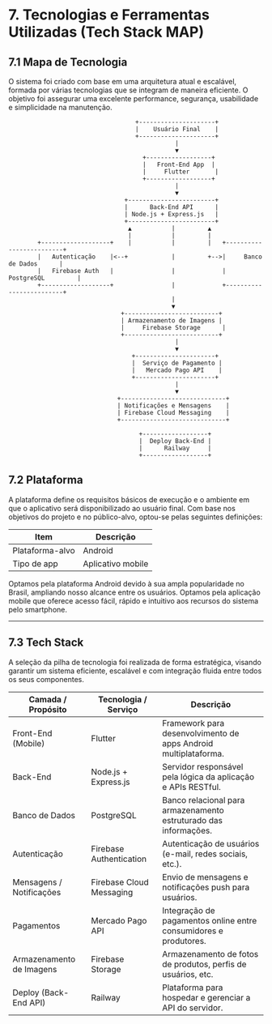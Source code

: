 # 7. Tecnologias e Ferramentas Utilizadas (Tech Stack MAP)
## 7.1 Mapa de Tecnologia
O sistema foi criado com base em uma arquitetura atual e escalável, formada por várias tecnologias que se integram de maneira eficiente. O objetivo foi assegurar uma excelente performance, segurança, usabilidade e simplicidade na manutenção.
                                   
                                       +---------------------+
                                       |    Usuário Final    |
                                       +---------------------+
                                                  |
                                                  ▼
                                         +------------------+
                                         |   Front-End App  |
                                         |     Flutter       |
                                         +------------------+
                                                  |
                                                  ▼
                                    +------------------------+
                                    |      Back-End API      |
                                    | Node.js + Express.js   |
                                    +------------------------+
                                     ▲           |         ▲
                                     |           |         |
            +-------------------+    |           |         |   +-------------------------+
            |   Autenticação    |<--+            |         +-->|     Banco de Dados      |
            |   Firebase Auth   |                |             |      PostgreSQL         |
            +-------------------+                |             +-------------------------+
                                                 |
                                                 ▼
                                   +--------------------------+
                                   | Armazenamento de Imagens |
                                   |     Firebase Storage      |
                                   +--------------------------+
                                                  |
                                                  ▼
                                      +----------------------+
                                      |  Serviço de Pagamento |
                                      |   Mercado Pago API    |
                                      +----------------------+
                                                  |
                                                  ▼
                                  +-----------------------------+
                                  | Notificações e Mensagens    |
                                  | Firebase Cloud Messaging    |
                                  +-----------------------------+

                                        +------------------+
                                        |  Deploy Back-End |
                                        |      Railway     |
                                        +------------------+

                       
                        


## 7.2 Plataforma
A plataforma define os requisitos básicos de execução e o ambiente em que o aplicativo será disponibilizado ao usuário final. Com base nos objetivos do projeto e no público-alvo, optou-se pelas seguintes definições:

| **Item**           | **Descrição**         |
|--------------------|------------------------|
| Plataforma-alvo    | Android                |
| Tipo de app        | Aplicativo mobile      |

Optamos pela plataforma Android devido à sua ampla popularidade no Brasil, ampliando nosso alcance entre os usuários.
Optamos pela aplicação mobile que oferece acesso fácil, rápido e intuitivo aos recursos do sistema pelo smartphone.

---

## 7.3 Tech Stack
A seleção da pilha de tecnologia foi realizada de forma estratégica, visando garantir um sistema eficiente, escalável e com integração fluida entre todos os seus componentes.

| **Camada / Propósito**       | **Tecnologia / Serviço**     | **Descrição**                                                                 |
|------------------------------|-------------------------------|-------------------------------------------------------------------------------|
| Front-End (Mobile)           | Flutter                       | Framework para desenvolvimento de apps Android multiplataforma.              |
| Back-End                     | Node.js + Express.js          | Servidor responsável pela lógica da aplicação e APIs RESTful.                |
| Banco de Dados               | PostgreSQL                    | Banco relacional para armazenamento estruturado das informações.             |
| Autenticação                 | Firebase Authentication       | Autenticação de usuários (e-mail, redes sociais, etc.).                      |
| Mensagens / Notificações     | Firebase Cloud Messaging      | Envio de mensagens e notificações push para usuários.                        |
| Pagamentos                   | Mercado Pago API              | Integração de pagamentos online entre consumidores e produtores.             |
| Armazenamento de Imagens     | Firebase Storage              | Armazenamento de fotos de produtos, perfis de usuários, etc.                 |
| Deploy (Back-End API)        | Railway                       | Plataforma para hospedar e gerenciar a API do servidor.                      |
